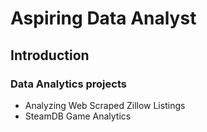 # Aspiring Data Analyst

## Introduction


### Data Analytics projects 
- Analyzing Web Scraped Zillow Listings
- SteamDB Game Analytics
